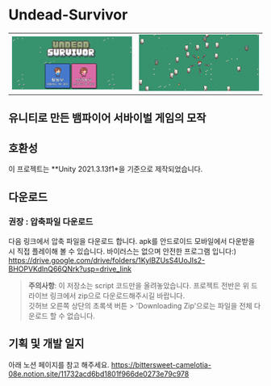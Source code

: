 # Undead-Survivor
<!-- ![banner](readme_images/README_img.png)-->
<table>
  <tr>
    <td><img src="readme_images/README_img2.png" width="400"></td>
    <td><img src="readme_images/README_img.png" width="400"></td>
  </tr>
</table>

## 유니티로 만든 뱀파이어 서바이벌 게임의 모작

## 호환성
이 프로젝트는 **Unity 2021.3.13f1*을 기준으로 제작되었습니다. 

## 다운로드
### 권장 : 압축파일 다운로드
다음 링크에서 압축 파일을 다운로드 합니다.
apk를 안드로이드 모바일에서 다운받을 시 직접 플레이해 볼 수 있습니다. 바이러스는 없으며 안전한 프로그램 입니다:)
https://drive.google.com/drive/folders/1KylBZUsS4UoJIs2-BHOPVKdlnQ66QNrk?usp=drive_link

> __주의사항__: 
> 이 저장소는 script 코드만을 올려놓았습니다. 프로젝트 전반은 위 드라이브 링크에서 zip으로 다운로드해주시길 바랍니다.
> <br>깃허브 오른쪽 상단의 초록색 버튼 > 'Downloading Zip'으로는 파일을 전체 다운로드 할 수 없습니다.

## 기획 및 개발 일지 
아래 노션 페이지를 참고 해주세요. 
https://bittersweet-camelotia-08e.notion.site/11732acd6bd1801f966de0273e79c978

